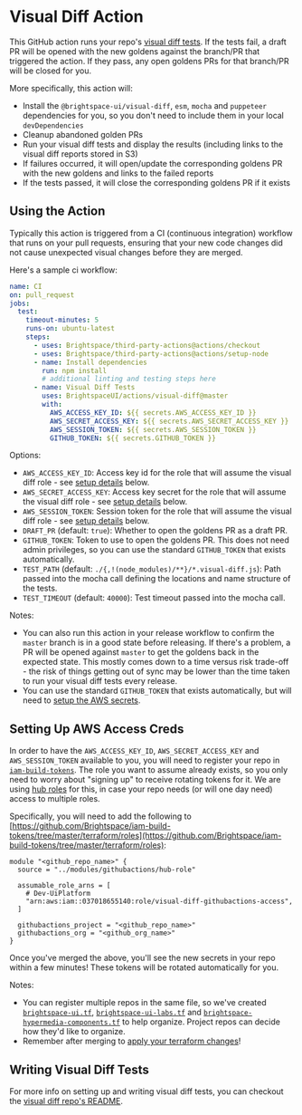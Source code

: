 # Visual Diff Action

This GitHub action runs your repo's [visual diff tests](https://github.com/BrightspaceUI/visual-diff).  If the tests fail, a draft PR will be opened with the new goldens against the branch/PR that triggered the action.  If they pass, any open goldens PRs for that branch/PR will be closed for you.

More specifically, this action will:
* Install the `@brightspace-ui/visual-diff`, `esm`, `mocha` and `puppeteer` dependencies for you, so you don't need to include them in your local `devDependencies`
* Cleanup abandoned golden PRs
* Run your visual diff tests and display the results (including links to the visual diff reports stored in S3)
* If failures occurred, it will open/update the corresponding goldens PR with the new goldens and links to the failed reports
* If the tests passed, it will close the corresponding goldens PR if it exists

## Using the Action

Typically this action is triggered from a CI (continuous integration) workflow that runs on your pull requests, ensuring that your new code changes did not cause unexpected visual changes before they are merged.

Here's a sample ci workflow:

```yml
name: CI
on: pull_request
jobs:
  test:
    timeout-minutes: 5
    runs-on: ubuntu-latest
    steps:
      - uses: Brightspace/third-party-actions@actions/checkout
      - uses: Brightspace/third-party-actions@actions/setup-node
      - name: Install dependencies
        run: npm install
        # additional linting and testing steps here
      - name: Visual Diff Tests
        uses: BrightspaceUI/actions/visual-diff@master
        with:
          AWS_ACCESS_KEY_ID: ${{ secrets.AWS_ACCESS_KEY_ID }}
          AWS_SECRET_ACCESS_KEY: ${{ secrets.AWS_SECRET_ACCESS_KEY }}
          AWS_SESSION_TOKEN: ${{ secrets.AWS_SESSION_TOKEN }}
          GITHUB_TOKEN: ${{ secrets.GITHUB_TOKEN }}
```

Options:
* `AWS_ACCESS_KEY_ID`: Access key id for the role that will assume the visual diff role - see [setup details](#setting-up-aws-access-creds) below.
* `AWS_SECRET_ACCESS_KEY`: Access key secret for the role that will assume the visual diff role - see [setup details](#setting-up-aws-access-creds) below.
* `AWS_SESSION_TOKEN`: Session token for the role that will assume the visual diff role - see [setup details](#setting-up-aws-access-creds) below.
* `DRAFT_PR` (default: `true`): Whether to open the goldens PR as a draft PR.
* `GITHUB_TOKEN`: Token to use to open the goldens PR.  This does not need admin privileges, so you can use the standard `GITHUB_TOKEN` that exists automatically.
* `TEST_PATH` (default: `./{,!(node_modules)/**}/*.visual-diff.js`): Path passed into the mocha call defining the locations and name structure of the tests.
* `TEST_TIMEOUT` (default: `40000`): Test timeout passed into the mocha call.

Notes:
* You can also run this action in your release workflow to confirm the `master` branch is in a good state before releasing.  If there's a problem, a PR will be opened against `master` to get the goldens back in the expected state.  This mostly comes down to a time versus risk trade-off - the risk of things getting out of sync may be lower than the time taken to run your visual diff tests every release.
* You can use the standard `GITHUB_TOKEN` that exists automatically, but will need to [setup the AWS secrets](#setting-up-aws-access-creds).

## Setting Up AWS Access Creds

In order to have the `AWS_ACCESS_KEY_ID`, `AWS_SECRET_ACCESS_KEY` and `AWS_SESSION_TOKEN` available to you, you will need to register your repo in [`iam-build-tokens`](https://github.com/Brightspace/iam-build-tokens).  The role you want to assume already exists, so you only need to worry about "signing up" to receive rotating tokens for it.  We are using [hub roles](https://github.com/Brightspace/iam-build-tokens/blob/master/docs/howto-hub-roles.md#create-hub-role) for this, in case your repo needs (or will one day need) access to multiple roles.

Specifically, you will need to add the following to [https://github.com/Brightspace/iam-build-tokens/tree/master/terraform/roles](https://github.com/Brightspace/iam-build-tokens/tree/master/terraform/roles):
```
module "<github_repo_name>" {
  source = "../modules/githubactions/hub-role"

  assumable_role_arns = [
    # Dev-UiPlatform
    "arn:aws:iam::037018655140:role/visual-diff-githubactions-access",
  ]

  githubactions_project = "<github_repo_name>"
  githubactions_org = "<github_org_name>"
}
```

Once you've merged the above, you'll see the new secrets in your repo within a few minutes!  These tokens will be rotated automatically for you.

Notes:
* You can register multiple repos in the same file, so we've created [`brightspace-ui.tf`](https://github.com/Brightspace/iam-build-tokens/blob/master/terraform/roles/brightspace-ui.tf), [`brightspace-ui-labs.tf`](https://github.com/Brightspace/iam-build-tokens/blob/master/terraform/roles/brightspace-ui-labs.tf) and [`brightspace-hypermedia-components.tf`](https://github.com/Brightspace/iam-build-tokens/blob/master/terraform/roles/brightspace-hypermedia-components.tf) to help organize. Project repos can decide how they'd like to organize.
* Remember after merging to [apply your terraform changes](https://github.com/Brightspace/iam-build-tokens/blob/master/docs/howto-terraform.md)!

## Writing Visual Diff Tests

For more info on setting up and writing visual diff tests, you can checkout the [visual diff repo's README](https://github.com/BrightspaceUI/visual-diff).
